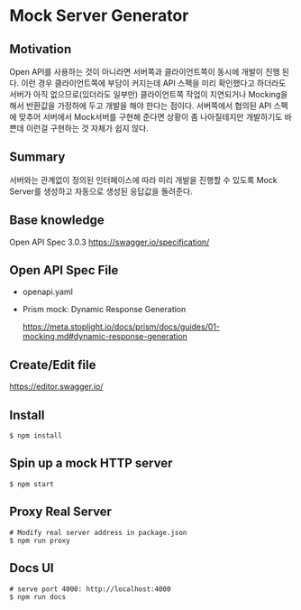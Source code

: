 # Mock Server Generator

## Motivation

Open API를 사용하는 것이 아니라면 서버쪽과 클라이언트쪽이 동시에 개발이 진행 된다. 이런 경우 클라이언트쪽에 부담이 커지는데 API 스펙을 미리 확인했다고 하더라도 서버가 아직 없으므로(있더라도 일부만) 클라이언트쪽 작업이 지연되거나 Mocking을 해서 반환값을 가정하에 두고 개발을 해야 한다는 점이다. 서버쪽에서 협의된 API 스펙에 맞추어 서버에서 Mock서버를 구현해 준다면 상황이 좀 나아질테지만 개발하기도 바쁜데 이런걸 구현하는 것 자체가 쉽지 않다.

## Summary

서버와는 관계없이 정의된 인터페이스에 따라 미리 개발을 진행할 수 있도록 Mock Server를 생성하고 자동으로 생성된 응답값을 돌려준다.

## Base knowledge

Open API Spec 3.0.3 https://swagger.io/specification/

## Open API Spec File

- openapi.yaml

- Prism mock: Dynamic Response Generation

  https://meta.stoplight.io/docs/prism/docs/guides/01-mocking.md#dynamic-response-generation

## Create/Edit file

https://editor.swagger.io/

## Install

```
$ npm install
```

## Spin up a mock HTTP server

```
$ npm start
```

## Proxy Real Server

```
# Modify real server address in package.json
$ npm run proxy
```

## Docs UI

```
# serve port 4000: http://localhost:4000
$ npm run docs
```
